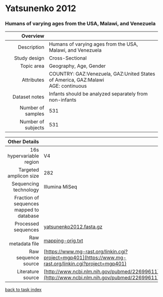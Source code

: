 # Yatsunenko 2012
### Humans of varying ages from the USA, Malawi, and Venezuela

| Overview | |
| -------------: |-------------|
| Description      | Humans of varying ages from the USA, Malawi, and Venezuela |
| Study design | Cross-Sectional |
| Topic area | Geography, Age, Gender|
| Attributes | COUNTRY: GAZ:Venezuela, GAZ:United States of America, GAZ:Malawi<br/> AGE: continuous|
| Dataset notes | Infants should be analyzed separately from non-infants|
| Number of samples | 531|
| Number of subjects | 531|


| Other Details |  |
| -------------: |-------------|
| 16s hypervariable region | V4 |
| Targeted amplicon size | 282 |
| Sequencing technology | Illumina MiSeq |
| Fraction of sequences mapped to database |  |
| Processed sequences | [yatsunenko2012.fasta.gz](http://metagenome.cs.umn.edu/public/MLRepo/fasta/yatsunenko2012.fasta.gz) |
| Raw metadata file | [mapping-orig.txt](../datasets/yatsunenko/mapping-orig.txt) |
| Raw sequence source | [https://www.mg-rast.org/linkin.cgi?project=mgp401](https://www.mg-rast.org/linkin.cgi?project=mgp401) |
| Literature source | [http://www.ncbi.nlm.nih.gov/pubmed/22699611](http://www.ncbi.nlm.nih.gov/pubmed/22699611) |

[back to task index](../README.md)
